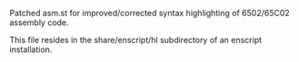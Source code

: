 Patched asm.st for improved/corrected syntax highlighting of
6502/65C02 assembly code.

This file resides in the share/enscript/hl subdirectory of an
enscript installation.
